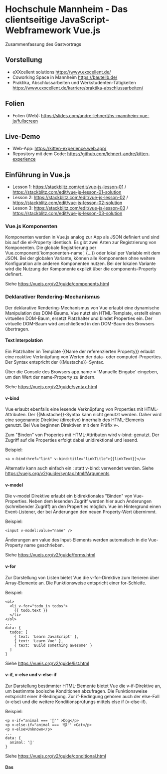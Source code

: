# Hochschule Mannheim - Das clientseitige JavaScript-Webframework Vue.js

Zusammenfassung des Gastvortrags

## Vorstellung

  - eXXcellent solutions
    https://www.exxcellent.de/
  - Coworking Space in Mannheim
    https://bauteilb.de/
  - Praktika, Abschlussarbeiten und Werkstudenten-Tätigkeiten
    https://www.exxcellent.de/karriere/praktika-abschlussarbeiten/
    
## Folien

- Folien (Web): https://slides.com/andre-lehnert/hs-mannheim-vue-js/fullscreen

## Live-Demo

- Web-App: https://kitten-experience.web.app/
- Repository mit dem Code: https://github.com/lehnert-andre/kitten-experience

## Einführung in Vue.js

- Lesson 1: https://stackblitz.com/edit/vue-js-lesson-01 / https://stackblitz.com/edit/vue-js-lesson-01-solution
- Lesson 2: https://stackblitz.com/edit/vue-js-lesson-02 / https://stackblitz.com/edit/vue-js-lesson-02-solution
- Lesson 3: https://stackblitz.com/edit/vue-js-lesson-03 / https://stackblitz.com/edit/vue-js-lesson-03-solution

### Vue.js Komponenten

Komponenten werden in Vue.js analog zur App als JSON definiert und sind bis auf die el-Property identisch.
Es gibt zwei Arten zur Registrierung von Komponenten. Die globale Registrierung per Vue.component('komponenten-name', {...}) oder lokal per Variable mit dem JSON. Bei der globalen Variante, können alle Komponenten ohne weitere Konfiguration alle anderen Komponenten nutzen. Bei der lokalen Variante wird die Nutzung der Komponente explizit über die components-Property definert.

Siehe https://vuejs.org/v2/guide/components.html

### Deklarativer Rendering-Mechanismus

Der deklarative Rendering-Mechanismus von Vue erlaubt eine dynamische Manipulation des DOM-Baums. Vue nutzt ein HTML-Template, erstellt einen virtuellen DOM-Baum, ersetzt Platzhalter und bindet Properties ein. Der virtuelle DOM-Baum wird anschließend in den DOM-Baum des Browsers übertragen.

#### Text Interpolation

Ein Platzhalter im Template {{Name der referenzierten Property}} erlaubt eine reaktive Verknüpfung von Werten der data- oder computed-Properties. Der Syntax entspricht der {{Mustache}}-Syntax.

Über die Console des Browsers app.name = 'Manuelle Eingabe' eingeben, um den Wert der name-Property zu ändern.

Siehe https://vuejs.org/v2/guide/syntax.html

#### v-bind

Vue erlaubt ebenfalls eine lesende Verknüpfung von Properties mit HTML-Attributen. Der {{Mustache}}-Syntax kann nicht genutzt werden. Daher wird eine sogenannte Direktive (directive) innerhalb des HTML-Elements genutzt. Bei Vue beginnen Direktiven mit dem Präfix v-.

Zum "Binden" von Properies mit HTML-Attributen wird v-bind: genutzt. Der Zugriff auf die Properties erfolgt dabei unidirektional und lesend.

Beispiel:
```
<a v-bind:href="link" v-bind:title="linkTitle">{{linkText}}</a>
```
Alternativ kann auch einfach ein : statt v-bind: verwendet werden.
Siehe https://vuejs.org/v2/guide/syntax.html#Arguments

#### v-model

Die v-model Direktive erlaubt ein bidirektionales "Binden" von Vue-Properties. Neben dem lesenden Zugriff werden hier auch Änderungen (schreibender Zugriff) an den Properties möglich. Vue im Hintergrund einen Event-Listener, der bei Änderungen den neuen Property-Wert übernimmt.

Beispiel:
```
<input v-model:value="name" />
```
Änderungen am value des Input-Elements werden automatisch in die Vue-Property name geschrieben.

Siehe https://vuejs.org/v2/guide/forms.html

#### v-for
Zur Darstellung von Listen bietet Vue die v-for-Direktive zum Iterieren über Array-Elemente an. Die Funktionsweise entspricht einer for-Schleife.

Beispiel:
```
<ol>
  <li v-for="todo in todos">
    {{ todo.text }}
  </li>
</ol>
...
data: {
  todos: [
    { text: 'Learn JavaScript' },
    { text: 'Learn Vue' },
    { text: 'Build something awesome' }
  ]
}
```
Siehe https://vuejs.org/v2/guide/list.html

#### v-if, v-else und v-else-if
Zur Darstellung bestimmter HTML-Elemente bietet Vue die v-if-Direktive an, um bestimmte boolsche Konditionen abzufragen. Die Funktionsweise entspricht einer if-Bedingung.
Zur if-Bedingung gehören auch der else-Fall (v-else) und die weitere Konditionsprüfungs mittels else if (v-else-if).

Beispiel:
```
<p v-if="animal === '🐶'" >Dog</p>
<p v-else-if="animal === '🐱'" >Cat</p>
<p v-else>Unknown</p>
...
data: {
  animal: '🐶'
}
```

Siehe https://vuejs.org/v2/guide/conditional.html

#### Das <template>-Element
  
Das <template>-Element ist ein Hilfsmittel für das Rendering von v-for- und v-if-Blöcken, die mehr als ein HTML-Element enthalten oder später im DOM nicht mehr sichtbar sein sollen.

#### Computed Properties

Der deklarative Rendering-Mechanismus von Vue erlaubt innerhalb des Platzhalters auch JavaScript-Logik. Falls diese Logik zu kompliziert wird, bieten sich computed-Properties an. Diese werden als Funktion innerhalb des computed-Blocks definert und bieten in der Regel nur einen lesenden Zugriff (Getter).

Siehe https://vuejs.org/v2/guide/computed.html#Computed-Properties

#### Event Handling

Vue.js bietet mit der v-on-Direktive eine einfache Möglichkeit an auf DOM Events zu reagieren. v-on:click ist ein typisches Beispiel, um auf OnClick-Events zu reagieren. Die Direktive kann den JavaScript-Code direkt ausführen, z.B. v-on:click="counter += 1" oder ruft eine Function im methods-Vue-Block auf.
Die v-on:-Direktive kann mit @ abgekürzt werden.

Siehe https://vuejs.org/v2/guide/events.html

## Vuex – Ein Store bringt Ordnung in großen Anwendungen

- Vuex: https://vuex.vuejs.org/
- Vuex Einführungsvideo: www.vuemastery.com/courses/mastering-vuex/intro-to-vuex/
- Vuex Beispiel aus der "kitten-experience" App: https://github.com/lehnert-andre/kitten-experience/blob/feature/simple-example/frontend/kitten-experience/store/KITTEN.js

## Abschluss

- Mentimeter Abstimmung
  https://www.mentimeter.com/s/3416034713636eecbc321e1a712c3377/4f8e5b45f784

